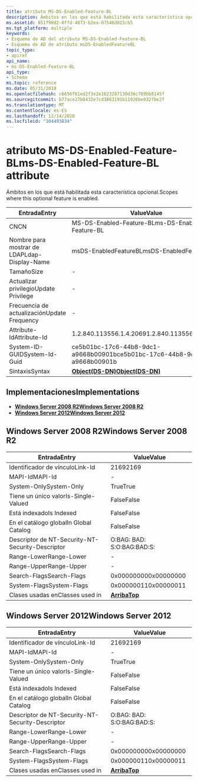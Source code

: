 ```yaml
---
title: atributo MS-DS-Enabled-Feature-BL
description: Ámbitos en los que está habilitada esta característica opcional.
ms.assetid: 851f90d2-0ffd-4873-b2ea-07546d015cb5
ms.tgt_platform: multiple
keywords:
- Esquema de AD del atributo MS-DS-Enabled-Feature-BL
- Esquema de AD de atributo msDS-EnabledFeatureBL
topic_type:
- apiref
api_name:
- ms-DS-Enabled-Feature-BL
api_type:
- Schema
ms.topic: reference
ms.date: 05/31/2018
ms.openlocfilehash: c6656f61ed2f3e2e1623287130d36c789bb8145f
ms.sourcegitcommit: b77ace27b0432e7cd3863191b11926be032fbe2f
ms.translationtype: MT
ms.contentlocale: es-ES
ms.lasthandoff: 12/14/2020
ms.locfileid: "104493834"
---
```

# <a name="ms-ds-enabled-feature-bl-attribute"></a><span data-ttu-id="1a6b7-105">atributo MS-DS-Enabled-Feature-BL</span><span class="sxs-lookup"><span data-stu-id="1a6b7-105">ms-DS-Enabled-Feature-BL attribute</span></span>

<span data-ttu-id="1a6b7-106">Ámbitos en los que está habilitada esta característica opcional.</span><span class="sxs-lookup"><span data-stu-id="1a6b7-106">Scopes where this optional feature is enabled.</span></span>



| <span data-ttu-id="1a6b7-107">Entrada</span><span class="sxs-lookup"><span data-stu-id="1a6b7-107">Entry</span></span> | <span data-ttu-id="1a6b7-108">Value</span><span class="sxs-lookup"><span data-stu-id="1a6b7-108">Value</span></span> |
|-------------------|-----------------------------------------|
| <span data-ttu-id="1a6b7-109">CN</span><span class="sxs-lookup"><span data-stu-id="1a6b7-109">CN</span></span>                | <span data-ttu-id="1a6b7-110">MS-DS-Enabled-Feature-BL</span><span class="sxs-lookup"><span data-stu-id="1a6b7-110">ms-DS-Enabled-Feature-BL</span></span>                |
| <span data-ttu-id="1a6b7-111">Nombre para mostrar de LDAP</span><span class="sxs-lookup"><span data-stu-id="1a6b7-111">Ldap-Display-Name</span></span> | <span data-ttu-id="1a6b7-112">msDS-EnabledFeatureBL</span><span class="sxs-lookup"><span data-stu-id="1a6b7-112">msDS-EnabledFeatureBL</span></span>                   |
| <span data-ttu-id="1a6b7-113">Tamaño</span><span class="sxs-lookup"><span data-stu-id="1a6b7-113">Size</span></span>              | \-                                      |
| <span data-ttu-id="1a6b7-114">Actualizar privilegio</span><span class="sxs-lookup"><span data-stu-id="1a6b7-114">Update Privilege</span></span>  | \-                                      |
| <span data-ttu-id="1a6b7-115">Frecuencia de actualización</span><span class="sxs-lookup"><span data-stu-id="1a6b7-115">Update Frequency</span></span>  | \-                                      |
| <span data-ttu-id="1a6b7-116">Attribute-Id</span><span class="sxs-lookup"><span data-stu-id="1a6b7-116">Attribute-Id</span></span>      | <span data-ttu-id="1a6b7-117">1.2.840.113556.1.4.2069</span><span class="sxs-lookup"><span data-stu-id="1a6b7-117">1.2.840.113556.1.4.2069</span></span>                 |
| <span data-ttu-id="1a6b7-118">System-ID-GUID</span><span class="sxs-lookup"><span data-stu-id="1a6b7-118">System-Id-Guid</span></span>    | <span data-ttu-id="1a6b7-119">ce5b01bc-17c6-44b8-9dc1-a9668b00901b</span><span class="sxs-lookup"><span data-stu-id="1a6b7-119">ce5b01bc-17c6-44b8-9dc1-a9668b00901b</span></span>    |
| <span data-ttu-id="1a6b7-120">Sintaxis</span><span class="sxs-lookup"><span data-stu-id="1a6b7-120">Syntax</span></span>            | [<span data-ttu-id="1a6b7-121">**Object(DS-DN)**</span><span class="sxs-lookup"><span data-stu-id="1a6b7-121">**Object(DS-DN)**</span></span>](s-object-ds-dn.md) |



## <a name="implementations"></a><span data-ttu-id="1a6b7-122">Implementaciones</span><span class="sxs-lookup"><span data-stu-id="1a6b7-122">Implementations</span></span>

-   [<span data-ttu-id="1a6b7-123">**Windows Server 2008 R2**</span><span class="sxs-lookup"><span data-stu-id="1a6b7-123">**Windows Server 2008 R2**</span></span>](#windows-server-2008-r2)
-   [<span data-ttu-id="1a6b7-124">**Windows Server 2012**</span><span class="sxs-lookup"><span data-stu-id="1a6b7-124">**Windows Server 2012**</span></span>](#windows-server-2012)

## <a name="windows-server-2008-r2"></a><span data-ttu-id="1a6b7-125">Windows Server 2008 R2</span><span class="sxs-lookup"><span data-stu-id="1a6b7-125">Windows Server 2008 R2</span></span>



| <span data-ttu-id="1a6b7-126">Entrada</span><span class="sxs-lookup"><span data-stu-id="1a6b7-126">Entry</span></span> | <span data-ttu-id="1a6b7-127">Value</span><span class="sxs-lookup"><span data-stu-id="1a6b7-127">Value</span></span> |
|------------------------|---------------------------------|
| <span data-ttu-id="1a6b7-128">Identificador de vínculo</span><span class="sxs-lookup"><span data-stu-id="1a6b7-128">Link-Id</span></span>                | <span data-ttu-id="1a6b7-129">2169</span><span class="sxs-lookup"><span data-stu-id="1a6b7-129">2169</span></span>                            |
| <span data-ttu-id="1a6b7-130">MAPI-Id</span><span class="sxs-lookup"><span data-stu-id="1a6b7-130">MAPI-Id</span></span>                | \-                              |
| <span data-ttu-id="1a6b7-131">System-Only</span><span class="sxs-lookup"><span data-stu-id="1a6b7-131">System-Only</span></span>            | <span data-ttu-id="1a6b7-132">True</span><span class="sxs-lookup"><span data-stu-id="1a6b7-132">True</span></span>                            |
| <span data-ttu-id="1a6b7-133">Tiene un único valor</span><span class="sxs-lookup"><span data-stu-id="1a6b7-133">Is-Single-Valued</span></span>       | <span data-ttu-id="1a6b7-134">False</span><span class="sxs-lookup"><span data-stu-id="1a6b7-134">False</span></span>                           |
| <span data-ttu-id="1a6b7-135">Está indexado</span><span class="sxs-lookup"><span data-stu-id="1a6b7-135">Is Indexed</span></span>             | <span data-ttu-id="1a6b7-136">False</span><span class="sxs-lookup"><span data-stu-id="1a6b7-136">False</span></span>                           |
| <span data-ttu-id="1a6b7-137">En el catálogo global</span><span class="sxs-lookup"><span data-stu-id="1a6b7-137">In Global Catalog</span></span>      | <span data-ttu-id="1a6b7-138">False</span><span class="sxs-lookup"><span data-stu-id="1a6b7-138">False</span></span>                           |
| <span data-ttu-id="1a6b7-139">Descriptor de NT-Security-</span><span class="sxs-lookup"><span data-stu-id="1a6b7-139">NT-Security-Descriptor</span></span> | <span data-ttu-id="1a6b7-140">O:BAG: BAD: S:</span><span class="sxs-lookup"><span data-stu-id="1a6b7-140">O:BAG:BAD:S:</span></span>                    |
| <span data-ttu-id="1a6b7-141">Range-Lower</span><span class="sxs-lookup"><span data-stu-id="1a6b7-141">Range-Lower</span></span>            | \-                              |
| <span data-ttu-id="1a6b7-142">Range-Upper</span><span class="sxs-lookup"><span data-stu-id="1a6b7-142">Range-Upper</span></span>            | \-                              |
| <span data-ttu-id="1a6b7-143">Search-Flags</span><span class="sxs-lookup"><span data-stu-id="1a6b7-143">Search-Flags</span></span>           | <span data-ttu-id="1a6b7-144">0x00000000</span><span class="sxs-lookup"><span data-stu-id="1a6b7-144">0x00000000</span></span>                      |
| <span data-ttu-id="1a6b7-145">System-Flags</span><span class="sxs-lookup"><span data-stu-id="1a6b7-145">System-Flags</span></span>           | <span data-ttu-id="1a6b7-146">0x00000011</span><span class="sxs-lookup"><span data-stu-id="1a6b7-146">0x00000011</span></span>                      |
| <span data-ttu-id="1a6b7-147">Clases usadas en</span><span class="sxs-lookup"><span data-stu-id="1a6b7-147">Classes used in</span></span>        | [<span data-ttu-id="1a6b7-148">**Arriba**</span><span class="sxs-lookup"><span data-stu-id="1a6b7-148">**Top**</span></span>](c-top.md)<br/> |



## <a name="windows-server-2012"></a><span data-ttu-id="1a6b7-149">Windows Server 2012</span><span class="sxs-lookup"><span data-stu-id="1a6b7-149">Windows Server 2012</span></span>



| <span data-ttu-id="1a6b7-150">Entrada</span><span class="sxs-lookup"><span data-stu-id="1a6b7-150">Entry</span></span> | <span data-ttu-id="1a6b7-151">Value</span><span class="sxs-lookup"><span data-stu-id="1a6b7-151">Value</span></span> |
|------------------------|---------------------------------|
| <span data-ttu-id="1a6b7-152">Identificador de vínculo</span><span class="sxs-lookup"><span data-stu-id="1a6b7-152">Link-Id</span></span>                | <span data-ttu-id="1a6b7-153">2169</span><span class="sxs-lookup"><span data-stu-id="1a6b7-153">2169</span></span>                            |
| <span data-ttu-id="1a6b7-154">MAPI-Id</span><span class="sxs-lookup"><span data-stu-id="1a6b7-154">MAPI-Id</span></span>                | \-                              |
| <span data-ttu-id="1a6b7-155">System-Only</span><span class="sxs-lookup"><span data-stu-id="1a6b7-155">System-Only</span></span>            | <span data-ttu-id="1a6b7-156">True</span><span class="sxs-lookup"><span data-stu-id="1a6b7-156">True</span></span>                            |
| <span data-ttu-id="1a6b7-157">Tiene un único valor</span><span class="sxs-lookup"><span data-stu-id="1a6b7-157">Is-Single-Valued</span></span>       | <span data-ttu-id="1a6b7-158">False</span><span class="sxs-lookup"><span data-stu-id="1a6b7-158">False</span></span>                           |
| <span data-ttu-id="1a6b7-159">Está indexado</span><span class="sxs-lookup"><span data-stu-id="1a6b7-159">Is Indexed</span></span>             | <span data-ttu-id="1a6b7-160">False</span><span class="sxs-lookup"><span data-stu-id="1a6b7-160">False</span></span>                           |
| <span data-ttu-id="1a6b7-161">En el catálogo global</span><span class="sxs-lookup"><span data-stu-id="1a6b7-161">In Global Catalog</span></span>      | <span data-ttu-id="1a6b7-162">False</span><span class="sxs-lookup"><span data-stu-id="1a6b7-162">False</span></span>                           |
| <span data-ttu-id="1a6b7-163">Descriptor de NT-Security-</span><span class="sxs-lookup"><span data-stu-id="1a6b7-163">NT-Security-Descriptor</span></span> | <span data-ttu-id="1a6b7-164">O:BAG: BAD: S:</span><span class="sxs-lookup"><span data-stu-id="1a6b7-164">O:BAG:BAD:S:</span></span>                    |
| <span data-ttu-id="1a6b7-165">Range-Lower</span><span class="sxs-lookup"><span data-stu-id="1a6b7-165">Range-Lower</span></span>            | \-                              |
| <span data-ttu-id="1a6b7-166">Range-Upper</span><span class="sxs-lookup"><span data-stu-id="1a6b7-166">Range-Upper</span></span>            | \-                              |
| <span data-ttu-id="1a6b7-167">Search-Flags</span><span class="sxs-lookup"><span data-stu-id="1a6b7-167">Search-Flags</span></span>           | <span data-ttu-id="1a6b7-168">0x00000000</span><span class="sxs-lookup"><span data-stu-id="1a6b7-168">0x00000000</span></span>                      |
| <span data-ttu-id="1a6b7-169">System-Flags</span><span class="sxs-lookup"><span data-stu-id="1a6b7-169">System-Flags</span></span>           | <span data-ttu-id="1a6b7-170">0x00000011</span><span class="sxs-lookup"><span data-stu-id="1a6b7-170">0x00000011</span></span>                      |
| <span data-ttu-id="1a6b7-171">Clases usadas en</span><span class="sxs-lookup"><span data-stu-id="1a6b7-171">Classes used in</span></span>        | [<span data-ttu-id="1a6b7-172">**Arriba**</span><span class="sxs-lookup"><span data-stu-id="1a6b7-172">**Top**</span></span>](c-top.md)<br/> |



 

 





